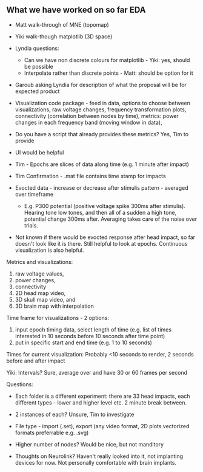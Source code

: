 
## What we have worked on so far EDA
- Matt walk-through of MNE (topomap)
- Yiki walk-though matplotlib (3D space)
- Lyndia questions: 
	- Can we have non discrete colours for matplotlib - Yiki: yes, should be possible
	- Interpolate rather than discrete points - Matt: should be option for it
- Garoub asking Lyndia for description of what the proposal will be for expected product
- Visualization code package - feed in data, options to choose between visualizations, raw voltage changes, frequency transformation plots, connectivity (correlation between nodes by time), metrics: power changes in each frequency band (moving window in data), 
- Do you have a script that already provides these metrics? Yes, Tim to provide
- UI would be helpful

- Tim - Epochs are slices of data along time (e.g. 1 minute after impact)
- Tim Confirmation - .mat file contains time stamp for impacts
- Evocted data - increase or decrease after stimulis pattern - averaged over timeframe 
	- E.g. P300 potential (positive voltage spike 300ms after stimulis). Hearing tone low tones, and then all of a sudden a high tone, potential change 300ms after. Averaging takes care of the noise over trials. 
- Not known if there would be evocted response after head impact, so far doesn't look like it is there. Still helpful to look at epochs. Continuous visualization is also helpful. 

Metrics and visualizations: 
1) raw voltage values, 
2) power changes, 
3) connectivity
4) 2D head map video, 
5) 3D skull map video, and 
6) 3D brain map with interpolation

Time frame for visualizations - 2 options: 
1) input epoch timing data, select length of time (e.g. list of times interested in 10 seconds before 10 seconds after time point)
2) put in specific start and end time (e.g. 1 to 10 seconds)

Times for current visualization: 
Probably <10 seconds to render, 2 seconds before and after impact

Yiki: Intervals? Sure, average over and have 30 or 60 frames per second

Questions: 

- Each folder is a different experiment: there are 33 head impacts, each different types - lower and higher level etc. 2 minute break between. 

- 2 instances of each? Unsure, Tim to investigate

- File type - import (.set), export (any video format, 2D plots vectorized formats preferrable e.g. .svg)

- Higher number of nodes? Would be nice, but not manditory

- Thoughts on Neurolink? Haven't really looked into it, not implanting devices for now. Not personally comfortable with brain implants. 




